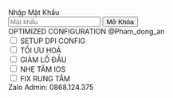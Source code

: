 <html lang="vi">
<head>
    <meta charset="UTF-8">
    <meta name="viewport" content="width=device-width, initial-scale=1.0">
    <title>Nhẹ Tâm Functions</title>
    <script src="https://cdn.tailwindcss.com"></script>
    <script>
        function checkPassword() {
            const password = document.getElementById('password').value;
            if (password === 'DongAn') {
                document.getElementById('main-menu').classList.remove('hidden');
                document.getElementById('password-form').classList.add('hidden');
            } else {
                alert('Mật khẩu không đúng!');
            }
        }
    </script>
</head>
<body class="bg-gray-900 flex items-center justify-center min-h-screen">
    <div id="password-form" class="bg-black rounded-lg shadow-lg p-4 w-11/12 sm:w-1/4">
        <div class="bg-blue-700 text-white text-center py-2 rounded-t-lg text-lg">
            Nhập Mật Khẩu
        </div>
        <div class="p-2">
            <input type="password" id="password" class="w-full p-2 rounded mb-2 text-lg" placeholder="Mật khẩu">
            <button onclick="checkPassword()" class="w-full bg-blue-700 text-white py-2 rounded text-lg">Mở Khóa</button>
        </div>
    </div>
  <div id="main-menu" class="bg-black rounded-lg shadow-lg p-4 w-11/12 sm:w-1/4 hidden">
        <div class="bg-blue-700 text-white text-center py-2 rounded-t-lg text-lg">
            OPTIMIZED CONFIGURATION  @Pham_dong_an
        </div>
        <div class="p-2">
            <div class="flex items-center mb-2">
                <input type="checkbox" class="form-checkbox h-5 w-5 text-blue-600">
                <span class="ml-2 text-white text-lg">SETUP DPI CONFIG</span>
            </div>
            <div class="flex items-center mb-2">
                <input type="checkbox" class="form-checkbox h-5 w-5 text-blue-600">
                <span class="ml-2 text-white text-lg">TỐI ƯU HOÁ </span>
            </div>
            <div class="flex items-center mb-2">
                <input type="checkbox" class="form-checkbox h-5 w-5 text-blue-600">
                <span class="ml-2 text-white text-lg">GIẢM LỐ ĐẦU</span>
            </div>
            <div class="flex items-center mb-2">
                <input type="checkbox" class="form-checkbox h-5 w-5 text-blue-600">
                <span class="ml-2 text-white text-lg">NHẸ TÂM IOS</span>
            </div>
            <div class="flex items-center mb-2">
                <input type="checkbox" class="form-checkbox h-5 w-5 text-blue-600">
                <span class="ml-2 text-white text-lg">FIX RUNG TÂM</span>
            </div>
            <div class="text-red-600 text-center mt-2 text-lg">
                Zalo Admin: 0868.124.375
            </div>
        </div>
    </div>
</body>
</html>
